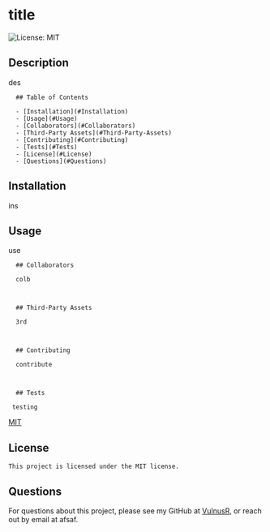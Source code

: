 # title

  ![License: MIT](https://img.shields.io/badge/License-MIT-yellow.svg)

  ## Description

  des

  
      ## Table of Contents

      - [Installation](#Installation)
      - [Usage](#Usage)
      - [Collaborators](#Collaborators)
      - [Third-Party Assets](#Third-Party-Assets)
      - [Contributing](#Contributing)
      - [Tests](#Tests)
      - [License](#License)
      - [Questions](#Questions)
    

  ## Installation

  ins

  ## Usage

  use

  
      ## Collaborators

      colb
    

  
      ## Third-Party Assets

      3rd
    

  
      ## Contributing

      contribute
    

  
      ## Tests

     testing
    

  [MIT](https://opensource.org/licenses/MIT)

  ## License
    This project is licensed under the MIT license.

  ## Questions

  For questions about this project, please see my GitHub at [VulnusR](https://github.com/VulnusR), or reach out by email at afsaf.
  